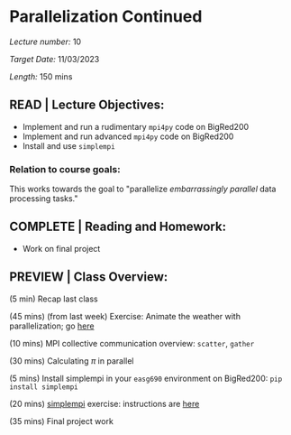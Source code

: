 # Parallelization Continued

*Lecture number:* 10

*Target Date:* 11/03/2023

*Length:* 150 mins

## READ | Lecture Objectives:

* Implement and run a rudimentary `mpi4py` code on BigRed200
* Implement and run advanced `mpi4py` code on BigRed200
* Install and use `simplempi`

### Relation to course goals:

This works towards the goal to "parallelize *embarrassingly parallel* data processing tasks."

## COMPLETE | Reading and Homework:

* Work on final project

## PREVIEW | Class Overview:

(5 min) Recap last class

(45 mins) (from last week) Exercise: Animate the weather with parallelization; go [here](https://github.com/taobrienlbl/advanced_earth_science_data_analysis/blob/spring_2023_iub/lessons/09_parallelization_intro/09_workalong_02_instructions.md)

(10 mins) MPI collective communication overview: `scatter`, `gather`

(30 mins) Calculating $\pi$ in parallel

(5 mins) Install simplempi in your `easg690` environment on BigRed200: `pip install simplempi`

(20 mins) [simplempi](https://github.com/taobrienlbl/simplempi) exercise: instructions are [here](https://github.com/taobrienlbl/advanced_earth_science_data_analysis/blob/spring_2023_iub/lessons/10_paralellelization_continued/10_workalong_02_simplempi_instructions.md)

(35 mins) Final project work

